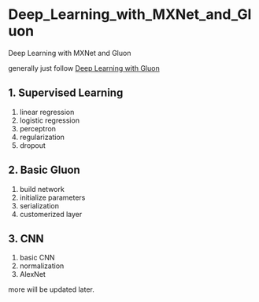 # Deep_Learning_with_MXNet_and_Gluon
Deep Learning with MXNet and Gluon

generally just follow [Deep Learning with Gluon](http://zh.gluon.ai/index.html)

## 1. Supervised Learning
1. linear regression
2. logistic regression
3. perceptron
4. regularization
5. dropout

## 2. Basic Gluon
1. build network
2. initialize parameters
3. serialization
4. customerized layer

## 3. CNN
1. basic CNN
2. normalization
3. AlexNet

more will be updated later.
